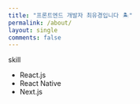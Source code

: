 ```yaml
---
title: "프론트엔드 개발자 최유경입니다 🏝️"
permalink: /about/
layout: single
comments: false
---
```


skill
- React.js
- React Native
- Next.js

